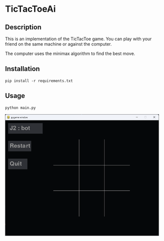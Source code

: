 # TicTacToeAi
## Description

This is an implementation of the TicTacToe game. You can play with your friend on the same machine or against the computer. 

The computer uses the minimax algorithm to find the best move.

## Installation
```commandline
pip install -r requirements.txt
```

## Usage
```commandline
python main.py
```

![img.png](img.png)
